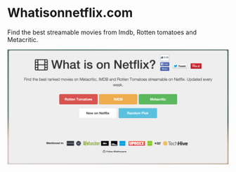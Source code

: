 # Whatisonnetflix.com

Find the best streamable movies from Imdb, Rotten tomatoes and Metacritic.

![alt](https://github.com/ltalhouarne/whatisonnetflix/blob/master/img/screenshot.png)
